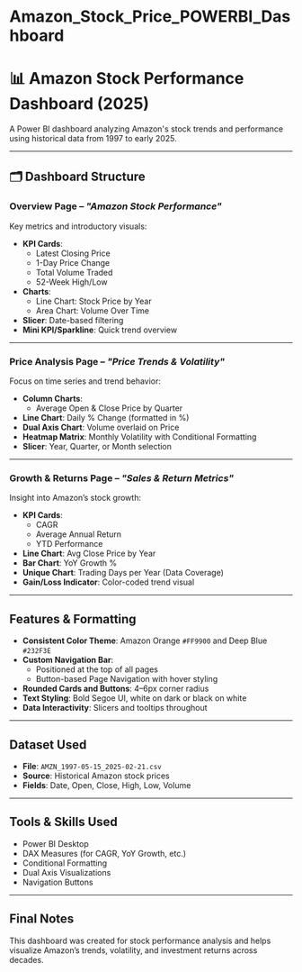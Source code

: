 # Amazon_Stock_Price_POWERBI_Dashboard
# 📊 Amazon Stock Performance Dashboard (2025)

A Power BI dashboard analyzing Amazon's stock trends and performance using historical data from 1997 to early 2025.

---

## 🗂 Dashboard Structure

### Overview Page – *"Amazon Stock Performance"*
Key metrics and introductory visuals:
- **KPI Cards**:  
  - Latest Closing Price  
  - 1-Day Price Change  
  - Total Volume Traded  
  - 52-Week High/Low
- **Charts**:  
  - Line Chart: Stock Price by Year  
  - Area Chart: Volume Over Time  
- **Slicer**: Date-based filtering
- **Mini KPI/Sparkline**: Quick trend overview

---

### Price Analysis Page – *"Price Trends & Volatility"*
Focus on time series and trend behavior:
- **Column Charts**:  
  - Average Open & Close Price by Quarter
- **Line Chart**: Daily % Change (formatted in %)
- **Dual Axis Chart**: Volume overlaid on Price
- **Heatmap Matrix**: Monthly Volatility with Conditional Formatting  
- **Slicer**: Year, Quarter, or Month selection

---

### Growth & Returns Page – *"Sales & Return Metrics"*
Insight into Amazon’s stock growth:
- **KPI Cards**:  
  - CAGR  
  - Average Annual Return  
  - YTD Performance
- **Line Chart**: Avg Close Price by Year
- **Bar Chart**: YoY Growth %
- **Unique Chart**: Trading Days per Year (Data Coverage)
- **Gain/Loss Indicator**: Color-coded trend visual

---

##  Features & Formatting

- **Consistent Color Theme**: Amazon Orange `#FF9900` and Deep Blue `#232F3E`
- **Custom Navigation Bar**:
  - Positioned at the top of all pages
  - Button-based Page Navigation with hover styling
- **Rounded Cards and Buttons**: 4–6px corner radius
- **Text Styling**: Bold Segoe UI, white on dark or black on white
- **Data Interactivity**: Slicers and tooltips throughout

---

##  Dataset Used
- **File**: `AMZN_1997-05-15_2025-02-21.csv`  
- **Source**: Historical Amazon stock prices  
- **Fields**: Date, Open, Close, High, Low, Volume

---

##  Tools & Skills Used
- Power BI Desktop  
- DAX Measures (for CAGR, YoY Growth, etc.)  
- Conditional Formatting  
- Dual Axis Visualizations  
- Navigation Buttons

---

##  Final Notes
This dashboard was created for stock performance analysis and helps visualize Amazon’s trends, volatility, and investment returns across decades.

